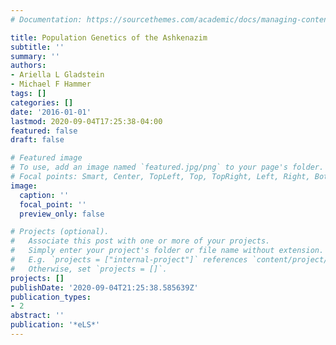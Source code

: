 ```yaml
---
# Documentation: https://sourcethemes.com/academic/docs/managing-content/

title: Population Genetics of the Ashkenazim
subtitle: ''
summary: ''
authors:
- Ariella L Gladstein
- Michael F Hammer
tags: []
categories: []
date: '2016-01-01'
lastmod: 2020-09-04T17:25:38-04:00
featured: false
draft: false

# Featured image
# To use, add an image named `featured.jpg/png` to your page's folder.
# Focal points: Smart, Center, TopLeft, Top, TopRight, Left, Right, BottomLeft, Bottom, BottomRight.
image:
  caption: ''
  focal_point: ''
  preview_only: false

# Projects (optional).
#   Associate this post with one or more of your projects.
#   Simply enter your project's folder or file name without extension.
#   E.g. `projects = ["internal-project"]` references `content/project/deep-learning/index.md`.
#   Otherwise, set `projects = []`.
projects: []
publishDate: '2020-09-04T21:25:38.585639Z'
publication_types:
- 2
abstract: ''
publication: '*eLS*'
---
```


